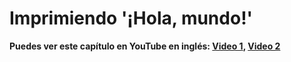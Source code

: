 # Imprimiendo '¡Hola, mundo!'
**Puedes ver este capítulo en YouTube en inglés: [Video 1](https://youtu.be/yYlPHRl2geQ), [Video 2](https://youtu.be/DTCSfBJJZb8)**

